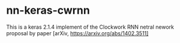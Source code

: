 # nn-keras-cwrnn
This is a keras 2.1.4 implement of the Clockwork RNN netral nework proposal by paper [arXiv, https://arxiv.org/abs/1402.3511]


